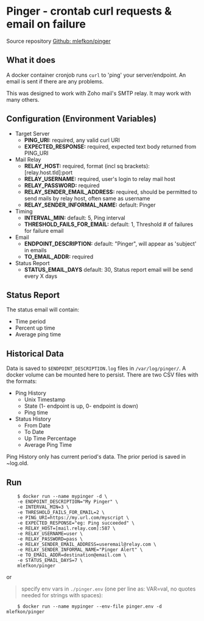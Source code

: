 # Pinger - crontab curl requests & email on failure

Source repository [Github: mlefkon/pinger](https://github.com/mlefkon/pinger)

## What it does

A docker container cronjob runs `curl` to 'ping' your server/endpoint. An email is sent if there are any problems.

This was designed to work with Zoho mail's SMTP relay.  It may work with many others.

## Configuration (Environment Variables)
- Target Server
  - **PING_URI:**                     required, any valid curl URI
  - **EXPECTED_RESPONSE:**            required, expected text body returned from PING_URI
- Mail Relay
  - **RELAY_HOST:**                   required, format (incl sq brackets): [relay.host.tld]:port
  - **RELAY_USERNAME:**               required, user's login to relay mail host
  - **RELAY_PASSWORD:**               required
  - **RELAY_SENDER_EMAIL_ADDRESS:**   required, should be permitted to send mails by relay host, often same as username
  - **RELAY_SENDER_INFORMAL_NAME:**   default: Pinger
- Timing
  - **INTERVAL_MIN:**                 default: 5, Ping interval
  - **THRESHOLD_FAILS_FOR_EMAIL:**    default: 1, Threshold # of failures for failure email
- Email
  - **ENDPOINT_DESCRIPTION:**         default: "Pinger", will appear as 'subject' in emails
  - **TO_EMAIL_ADDR:**                required
- Status Report 
  - **STATUS_EMAIL_DAYS**             default: 30, Status report email will be send every X days

## Status Report
The status email will contain:
- Time period
- Percent up time 
- Average ping time

## Historical Data

Data is saved to `$ENDPOINT_DESCRIPTION.log` files in `/var/log/pinger/`. A docker volume can be mounted here to persist. There are two CSV files with the formats:
- Ping History
	- Unix Timestamp
	- State (1- endpoint is up, 0- endpoint is down)
	- Ping time
- Status History
	- From Date
	- To Date
	- Up Time Percentage
	- Average Ping Time

Ping History only has current period's data.  The prior period is saved in ~log.old.

## Run
```
    $ docker run --name mypinger -d \
    -e ENDPOINT_DESCRIPTION="My Pinger" \
    -e INTERVAL_MIN=3 \
    -e THRESHOLD_FAILS_FOR_EMAIL=2 \
    -e PING_URI=https://my.url.com/myscript \
    -e EXPECTED_RESPONSE="eg: Ping succeeded" \
    -e RELAY_HOST=[mail.relay.com]:587 \
    -e RELAY_USERNAME=user \
    -e RELAY_PASSWORD=pass \
    -e RELAY_SENDER_EMAIL_ADDRESS=useremail@relay.com \
    -e RELAY_SENDER_INFORMAL_NAME="Pinger Alert" \
    -e TO_EMAIL_ADDR=destination@email.com \
    -e STATUS_EMAIL_DAYS=7 \
    mlefkon/pinger 
```
or

> specify env vars in `./pinger.env` (one per line as: VAR=val, no quotes needed for strings with spaces):
```
    $ docker run --name mypinger --env-file pinger.env -d mlefkon/pinger 
```

